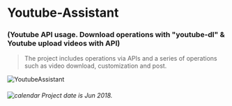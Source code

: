 # Youtube-Assistant
### (Youtube API usage. Download operations with "youtube-dl" &amp; Youtube upload videos with API) 

> The project includes operations via APIs and a series of operations such as video download, customization and post.
 


![YoutubeAssistant](https://user-images.githubusercontent.com/35347777/138103419-0b1ab655-f827-436d-ba85-cc50b2a308fb.gif)

###### ![calendar](https://user-images.githubusercontent.com/35347777/138083202-1ce994f9-6c6b-4b2b-b0f4-d6791154178c.png) *Project date is Jun 2018.*
